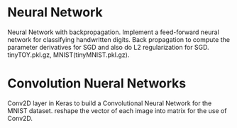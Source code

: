 # Neural Network
Neural  Network with backpropagation.
Implement a feed-forward neural network for classifying handwritten digits. 
Back propagation to compute the parameter derivatives for SGD and also do L2 regularization for SGD. tinyTOY.pkl.gz, MNIST(tinyMNIST.pkl.gz).

# Convolution Nueral Networks
Conv2D layer in Keras to build a Convolutional Neural Network for the MNIST dataset.
reshape the vector of each image into matrix for the use of Conv2D.
